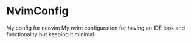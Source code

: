 # NvimConfig
My config for neovim
My nvim configuration for having an IDE look and functionality but keeping it minimal. 
